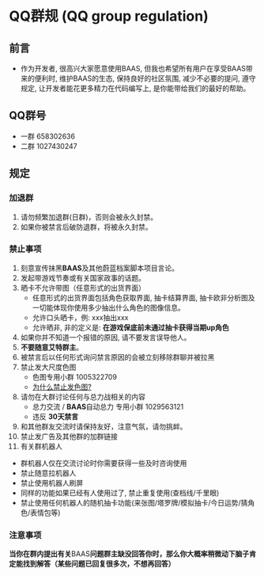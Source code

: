# QQ群规 (QQ group regulation)
## 前言
- 作为开发者, 很高兴大家愿意使用BAAS, 但我也希望所有用户在享受BAAS带来的便利时, 维护BAAS的生态, 保持良好的社区氛围, 减少不必要的提问, 遵守规定, 让开发者能花更多精力在代码编写上, 是你能带给我们的最好的帮助。
## QQ群号
- 一群 658302636
- 二群 1027430247

## 规定
### 加退群
1. 请勿频繁加退群(日群)，否则会被永久封禁。
2. 如果你被禁言后破防退群，将被永久封禁。
### 禁止事项
1. 刻意宣传抹黑**BAAS**及其他蔚蓝档案脚本项目言论。
2. 发起带游戏节奏或有关国家政事的话题。
3. 晒卡不允许带图（任意形式的出货界面）
   - 任意形式的出货界面包括角色获取界面, 抽卡结算界面, 抽卡欧非分析图及一切能体现你使用多少抽出什么角色的图像信息。
   - 允许口头晒卡，例: xxx抽出xxx
   - 允许晒非, 非的定义是: **在游戏保底前未通过抽卡获得当期up角色**
4. 如果你并不知道一个报错的原因, 请不要发言误导他人。
5. **不要随意艾特群主**。
6. 被禁言后以任何形式询问禁言原因的会被立刻移除群聊并被拉黑
7. 禁止发大尺度色图 
   - 色图专用小群 1005322709
   - [为什么禁止发色图?](/usage_doc/destroyer#现状)
8. 请勿在大群讨论任何与总力战相关的内容
   - 总力交流 / **BAAS**自动总力 专用小群 1029563121
   - 违反 **30天禁言**
9. 和其他群友交流时请保持友好，注意气氛，请勿挑衅。
10. 禁止发广告及其他群的加群链接 
11. 有关群机器人
   - 群机器人仅在交流讨论时你需要获得一些及时咨询使用
   - 禁止随意拉机器人
   - 禁止使用机器人刷屏
   - 同样的功能如果已经有人使用过了, 禁止重复使用(查档线/千里眼)
   - 禁止使用任何机器人的随机抽卡功能(来张图/塔罗牌/模拟抽卡/今日运势/猜角色/表情包等)

### 注意事项

**当你在群内提出有关**BAAS**问题群主缺没回答你时，那么你大概率稍微动下脑子肯定能找到解答（某些问题已回复很多次，不想再回答）**
